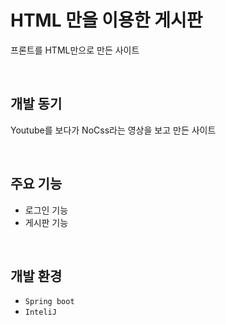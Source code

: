 # HTML 만을 이용한 게시판

프론트를 HTML만으로 만든 사이트

<br/>

 ## 개발 동기

Youtube를 보다가 NoCss라는 영상을 보고 만든 사이트

<br/>

## 주요 기능

- 로그인 기능
- 게시판 기능

<br/>

## 개발 환경

- `Spring boot`
- `InteliJ`
